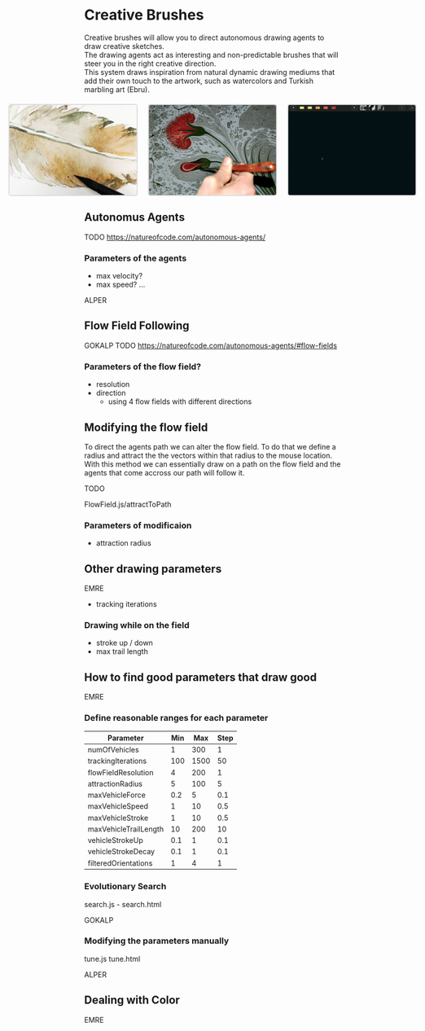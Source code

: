 # Creative Brushes

Creative brushes will allow you to direct autonomous drawing agents to draw creative sketches.  
The drawing agents act as interesting and non-predictable brushes that will steer you in the right creative direction.  
This system draws inspiration from natural dynamic drawing mediums that add their own touch to the artwork, such as watercolors and Turkish marbling art (Ebru).

<div style="display: flex; justify-content: center; gap: 20px; margin-top: 20px;">
    <img src="assets/sulu.jpeg" alt="Watercolor Example" style="width: 250px; height: auto; border: 2px solid #ddd; border-radius: 5px;">
    <img src="assets/ebru.jpeg" alt="Ebru Example" style="width: 250px; height: auto; border: 2px solid #ddd; border-radius: 5px;">
    <img src="assets/demo.gif" alt="Drawing Agent Demo" style="width: 250px; height: auto; border: 2px solid #ddd; border-radius: 5px;">
</div>

## Autonomus Agents

TODO https://natureofcode.com/autonomous-agents/

### Parameters of the agents
- max velocity?
- max speed?
...

ALPER


## Flow Field Following

GOKALP
TODO
https://natureofcode.com/autonomous-agents/#flow-fields

### Parameters of the flow field?
- resolution
- direction
    - using 4 flow fields with different directions

## Modifying the flow field

To direct the agents path we can alter the flow field. To do that we define a radius and attract the the vectors within that radius to the mouse location. With this method we can essentially draw on a path on the flow field and the agents that come accross our path will follow it. 

TODO

FlowField.js/attractToPath
### Parameters of modificaion
- attraction radius

## Other drawing parameters

EMRE

- tracking iterations

### Drawing while on the field
- stroke up / down
- max trail length

## How to find good parameters that draw good

EMRE

### Define reasonable ranges for each parameter

| Parameter                | Min  | Max  | Step  |
|--------------------------|------|------|-------|
| numOfVehicles            | 1    | 300  | 1     |
| trackingIterations       | 100  | 1500 | 50    |
| flowFieldResolution      | 4    | 200  | 1     |
| attractionRadius         | 5    | 100  | 5     |
| maxVehicleForce          | 0.2  | 5    | 0.1   |
| maxVehicleSpeed          | 1    | 10   | 0.5   |
| maxVehicleStroke         | 1    | 10   | 0.5   |
| maxVehicleTrailLength    | 10   | 200  | 10    |
| vehicleStrokeUp          | 0.1  | 1    | 0.1   |
| vehicleStrokeDecay       | 0.1  | 1    | 0.1   |
| filteredOrientations     | 1    | 4    | 1     |

### Evolutionary Search
search.js - search.html

GOKALP

### Modifying the parameters manually
tune.js tune.html

ALPER

## Dealing with Color

EMRE






